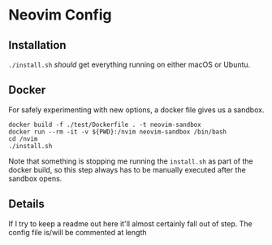 # Neovim Config

## Installation
`./install.sh` *should* get everything running on either macOS or Ubuntu.

## Docker
For safely experimenting with new options, a docker file gives us a sandbox.

```
docker build -f ./test/Dockerfile . -t neovim-sandbox
docker run --rm -it -v ${PWD}:/nvim neovim-sandbox /bin/bash
cd /nvim
./install.sh
```

Note that something is stopping me running the `install.sh` as part of the docker build, so
this step always has to be manually executed after the sandbox opens.

## Details
If I try to keep a readme out here it'll almost certainly fall out of step. The config file is/will be commented at length

